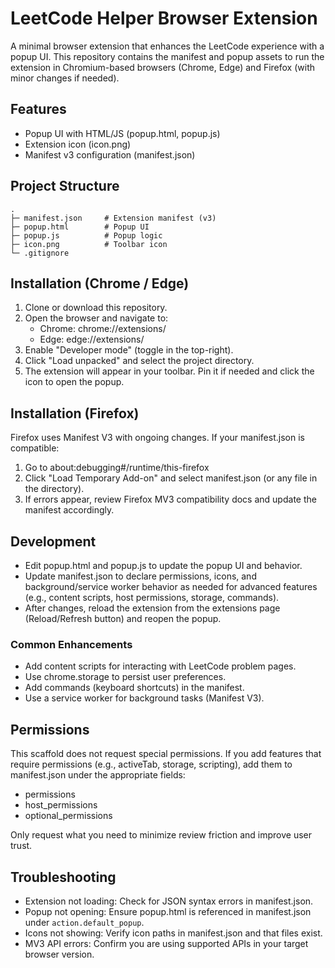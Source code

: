 # LeetCode Helper Browser Extension

A minimal browser extension that enhances the LeetCode experience with a popup UI. This repository contains the manifest and popup assets to run the extension in Chromium-based browsers (Chrome, Edge) and Firefox (with minor changes if needed).

## Features

- Popup UI with HTML/JS (popup.html, popup.js)
- Extension icon (icon.png)
- Manifest v3 configuration (manifest.json)


## Project Structure

```
.
├─ manifest.json     # Extension manifest (v3)
├─ popup.html        # Popup UI
├─ popup.js          # Popup logic
├─ icon.png          # Toolbar icon
└─ .gitignore
```

## Installation (Chrome / Edge)

1. Clone or download this repository.
2. Open the browser and navigate to:
   - Chrome: chrome://extensions/
   - Edge: edge://extensions/
3. Enable "Developer mode" (toggle in the top-right).
4. Click "Load unpacked" and select the project directory.
5. The extension will appear in your toolbar. Pin it if needed and click the icon to open the popup.

## Installation (Firefox)

Firefox uses Manifest V3 with ongoing changes. If your manifest.json is compatible:

1. Go to about:debugging#/runtime/this-firefox
2. Click "Load Temporary Add-on" and select manifest.json (or any file in the directory).
3. If errors appear, review Firefox MV3 compatibility docs and update the manifest accordingly.

## Development

- Edit popup.html and popup.js to update the popup UI and behavior.
- Update manifest.json to declare permissions, icons, and background/service worker behavior as needed for advanced features (e.g., content scripts, host permissions, storage, commands).
- After changes, reload the extension from the extensions page (Reload/Refresh button) and reopen the popup.

### Common Enhancements

- Add content scripts for interacting with LeetCode problem pages.
- Use chrome.storage to persist user preferences.
- Add commands (keyboard shortcuts) in the manifest.
- Use a service worker for background tasks (Manifest V3).

## Permissions

This scaffold does not request special permissions. If you add features that require permissions (e.g., activeTab, storage, scripting), add them to manifest.json under the appropriate fields:

- permissions
- host_permissions
- optional_permissions

Only request what you need to minimize review friction and improve user trust.

## Troubleshooting

- Extension not loading: Check for JSON syntax errors in manifest.json.
- Popup not opening: Ensure popup.html is referenced in manifest.json under `action.default_popup`.
- Icons not showing: Verify icon paths in manifest.json and that files exist.
- MV3 API errors: Confirm you are using supported APIs in your target browser version.

